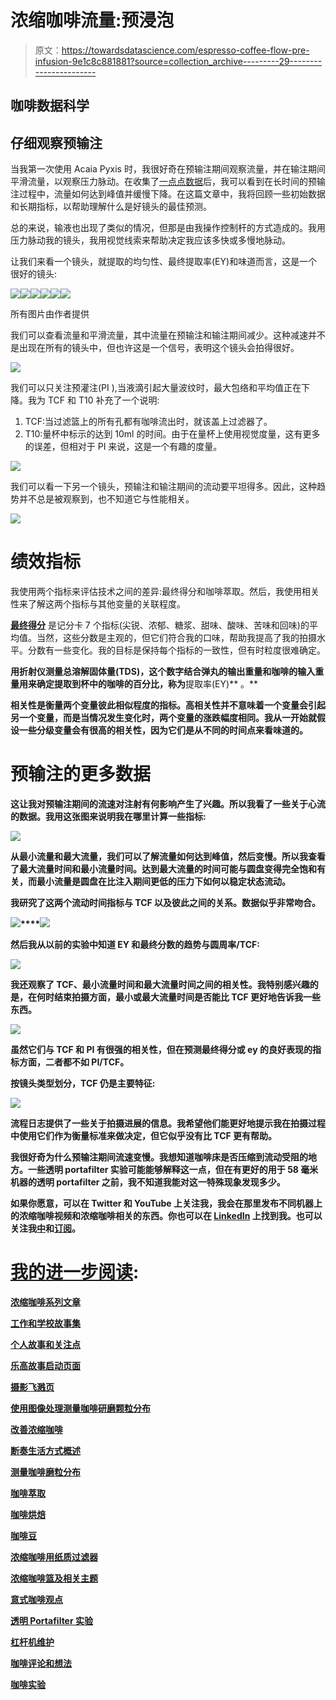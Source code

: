 # 浓缩咖啡流量:预浸泡

> 原文：<https://towardsdatascience.com/espresso-coffee-flow-pre-infusion-9e1c8c881881?source=collection_archive---------29----------------------->

## 咖啡数据科学

## 仔细观察预输注

当我第一次使用 Acaia Pyxis 时，我很好奇在预输注期间观察流量，并在输注期间平滑流量，以观察压力脉动。在收集了[一点点数据](/flow-analysis-over-multiple-espresso-shots-8e36b2b27069)后，我可以看到在长时间的预输注过程中，流量如何达到峰值并缓慢下降。在这篇文章中，我将回顾一些初始数据和长期指标，以帮助理解什么是好镜头的最佳预测。

总的来说，输液也出现了类似的情况，但那是由我操作控制杆的方式造成的。我用压力脉动我的镜头，我用视觉线索来帮助决定我应该多快或多慢地脉动。

让我们来看一个镜头，就提取的均匀性、最终提取率(EY)和味道而言，这是一个很好的镜头:

![](img/9aff37163fd3620330c80741f32169f2.png)![](img/e8934685c52dd31910c79717e12b0e1a.png)![](img/a50c7218a3b34e87d36c63e2ab33753c.png)![](img/46cd63047a67412ae25cd6e65291abe4.png)![](img/50143736e06896633465d3df536c96b4.png)![](img/e7e1d5922650f6bb68b21a7dab39a719.png)

所有图片由作者提供

我们可以查看流量和平滑流量，其中流量在预输注和输注期间减少。这种减速并不是出现在所有的镜头中，但也许这是一个信号，表明这个镜头会拍得很好。

![](img/988cae573359370d158ed31fd50f284d.png)

我们可以只关注预灌注(PI ),当液滴引起大量波纹时，最大包络和平均值正在下降。我为 TCF 和 T10 补充了一个说明:

1.  TCF:当过滤篮上的所有孔都有咖啡流出时，就该盖上过滤器了。
2.  T10:量杯中标示的达到 10ml 的时间。由于在量杯上使用视觉度量，这有更多的误差，但相对于 PI 来说，这是一个有趣的度量。

![](img/3893b07f0c8e6ab4659c0482bd3a6886.png)

我们可以看一下另一个镜头，预输注和输注期间的流动要平坦得多。因此，这种趋势并不总是被观察到，也不知道它与性能相关。

![](img/744f6d1da2b9345ef1ffd07e7e26323c.png)

# 绩效指标

我使用两个指标来评估技术之间的差异:最终得分和咖啡萃取。然后，我使用相关性来了解这两个指标与其他变量的关联程度。

[**最终得分**](https://towardsdatascience.com/@rmckeon/coffee-data-sheet-d95fd241e7f6) 是记分卡 7 个指标(尖锐、浓郁、糖浆、甜味、酸味、苦味和回味)的平均值。当然，这些分数是主观的，但它们符合我的口味，帮助我提高了我的拍摄水平。分数有一些变化。我的目标是保持每个指标的一致性，但有时粒度很难确定。

[](/coffee-solubility-in-espresso-an-initial-study-88f78a432e2c)**用折射仪测量总溶解固体量(TDS)，这个数字结合弹丸的输出重量和咖啡的输入重量用来确定提取到杯中的咖啡的百分比，称为**提取率(EY)** 。**

**相关性是衡量两个变量彼此相似程度的指标。高相关性并不意味着一个变量会引起另一个变量，而是当情况发生变化时，两个变量的涨跌幅度相同。我从一开始就假设一些分级变量会有很高的相关性，因为它们是从不同的时间点来看味道的。**

# **预输注的更多数据**

**这让我对预输注期间的流速对注射有何影响产生了兴趣。所以我看了一些关于心流的数据。我用这张图来说明我在哪里计算一些指标:**

**![](img/866831826db0b9dc778180694678db54.png)**

**从最小流量和最大流量，我们可以了解流量如何达到峰值，然后变慢。所以我查看了最大流量时间和最小流量时间。达到最大流量的时间可能与圆盘变得完全饱和有关，而最小流量是圆盘在比注入期间更低的压力下如何以稳定状态流动。**

**我研究了这两个流动时间指标与 TCF 以及彼此之间的关系。数据似乎非常吻合。**

**![](img/2ee603af35683e12cd1c290072bff4f5.png)****![](img/011962f02415330196147b73de53269c.png)**

**然后我从以前的实验中知道 EY 和最终分数的趋势与圆周率/TCF:**

**![](img/4735338062a2db0a8384a86b021638c7.png)**

**我还观察了 TCF、最小流量时间和最大流量时间之间的相关性。我特别感兴趣的是，在何时结束拍摄方面，最小或最大流量时间是否能比 TCF 更好地告诉我一些东西。**

**![](img/9a54c7321ff94d5c337818cffbcf0675.png)**

**虽然它们与 TCF 和 PI 有很强的相关性，但在预测最终得分或 ey 的良好表现的指标方面，二者都不如 PI/TCF。**

**按镜头类型划分，TCF 仍是主要特征:**

**![](img/1ba4b1e2c02352e814efb927097bdb6e.png)**

**流程日志提供了一些关于拍摄进展的信息。我希望他们能更好地提示我在拍摄过程中使用它们作为衡量标准来做决定，但它似乎没有比 TCF 更有帮助。**

**我很好奇为什么预输注期间流速变慢。我想知道咖啡床是否压缩到流动受阻的地方。一些透明 portafilter 实验可能能够解释这一点，但在有更好的用于 58 毫米机器的透明 portafilter 之前，我不知道我能对这一特殊现象发现多少。**

**如果你愿意，可以在 Twitter 和 YouTube 上关注我，我会在那里发布不同机器上的浓缩咖啡视频和浓缩咖啡相关的东西。你也可以在 [LinkedIn](https://www.linkedin.com/in/robert-mckeon-aloe-01581595?source=post_page---------------------------) 上找到我。也可以关注我[中](https://towardsdatascience.com/@rmckeon/follow)和[订阅](https://rmckeon.medium.com/subscribe)。**

# **[我的进一步阅读](https://rmckeon.medium.com/story-collection-splash-page-e15025710347):**

**[浓缩咖啡系列文章](https://rmckeon.medium.com/a-collection-of-espresso-articles-de8a3abf9917?postPublishedType=repub)**

**[工作和学校故事集](https://rmckeon.medium.com/a-collection-of-work-and-school-stories-6b7ca5a58318?source=your_stories_page-------------------------------------)**

**[个人故事和关注点](https://rmckeon.medium.com/personal-stories-and-concerns-51bd8b3e63e6?source=your_stories_page-------------------------------------)**

**[乐高故事启动页面](https://rmckeon.medium.com/lego-story-splash-page-b91ba4f56bc7?source=your_stories_page-------------------------------------)**

**[摄影飞溅页](https://rmckeon.medium.com/photography-splash-page-fe93297abc06?source=your_stories_page-------------------------------------)**

**[使用图像处理测量咖啡研磨颗粒分布](https://link.medium.com/9Az9gAfWXdb)**

**[改善浓缩咖啡](https://rmckeon.medium.com/improving-espresso-splash-page-576c70e64d0d?source=your_stories_page-------------------------------------)**

**[断奏生活方式概述](https://rmckeon.medium.com/a-summary-of-the-staccato-lifestyle-dd1dc6d4b861?source=your_stories_page-------------------------------------)**

**[测量咖啡磨粒分布](https://rmckeon.medium.com/measuring-coffee-grind-distribution-d37a39ffc215?source=your_stories_page-------------------------------------)**

**[咖啡萃取](https://rmckeon.medium.com/coffee-extraction-splash-page-3e568df003ac?source=your_stories_page-------------------------------------)**

**[咖啡烘焙](https://rmckeon.medium.com/coffee-roasting-splash-page-780b0c3242ea?source=your_stories_page-------------------------------------)**

**[咖啡豆](https://rmckeon.medium.com/coffee-beans-splash-page-e52e1993274f?source=your_stories_page-------------------------------------)**

**[浓缩咖啡用纸质过滤器](https://rmckeon.medium.com/paper-filters-for-espresso-splash-page-f55fc553e98?source=your_stories_page-------------------------------------)**

**[浓缩咖啡篮及相关主题](https://rmckeon.medium.com/espresso-baskets-and-related-topics-splash-page-ff10f690a738?source=your_stories_page-------------------------------------)**

**[意式咖啡观点](https://rmckeon.medium.com/espresso-opinions-splash-page-5a89856d74da?source=your_stories_page-------------------------------------)**

**[透明 Portafilter 实验](https://rmckeon.medium.com/transparent-portafilter-experiments-splash-page-8fd3ae3a286d?source=your_stories_page-------------------------------------)**

**[杠杆机维护](https://rmckeon.medium.com/lever-machine-maintenance-splash-page-72c1e3102ff?source=your_stories_page-------------------------------------)**

**[咖啡评论和想法](https://rmckeon.medium.com/coffee-reviews-and-thoughts-splash-page-ca6840eb04f7?source=your_stories_page-------------------------------------)**

**[咖啡实验](https://rmckeon.medium.com/coffee-experiments-splash-page-671a77ba4d42?source=your_stories_page-------------------------------------)**